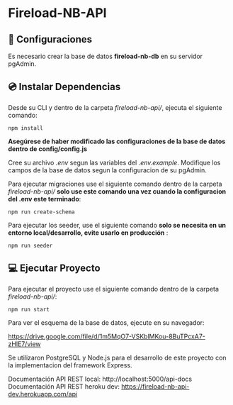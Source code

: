 # Fireload-NB-API

## 🔌 Configuraciones

Es necesario crear la base de datos **fireload-nb-db** en su servidor pgAdmin.

## 💿 Instalar Dependencias

Desde su CLI y dentro de la carpeta _fireload-nb-api/_, ejecuta el siguiente comando:

    npm install

**Asegúrese de haber modificado las configuraciones de la base de datos dentro de config/config.js**

Cree su archivo _.env_ segun las variables del _.env.example_. Modifique los campos de la base de datos segun la configuracion de su pgAdmin.

Para ejecutar migraciones use el siguiente comando dentro de la carpeta _fireload-nb-api/_ **solo use este comando una vez cuando la configuracion del .env este terminado**:

    npm run create-schema

Para ejecutar los seeder, use el siguiente comando **solo se necesita en un entorno local/desarrollo, evite usarlo en producción** :

    npm run seeder

## 💻 Ejecutar Proyecto

Para ejecutar el proyecto use el siguiente comando dentro de la carpeta _fireload-nb-api/_:

    npm run start

Para ver el esquema de la base de datos, ejecute en su navegador:

https://drive.google.com/file/d/1m5MqO7-VSKblMKou-8BuTPcxA7-zHlE7/view

Se utilizaron PostgreSQL y Node.js para el desarrollo de este proyecto con la implementacion del framework Express.

Documentación API REST local: http://localhost:5000/api-docs
Documentación API REST heroku dev: https://fireload-nb-api-dev.herokuapp.com/api